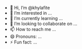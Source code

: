 - 👋 Hi, I’m @khylafite
- 👀 I’m interested in ...
- 🌱 I’m currently learning ...
- 💞️ I’m looking to collaborate on ...
- 📫 How to reach me ...
- 😄 Pronouns: ...
- ⚡ Fun fact: ...

<!---
khylafite/khylafite is a ✨ special ✨ repository because its `README.md` (this file) appears on your GitHub profile.
You can click the Preview link to take a look at your changes.
--->

